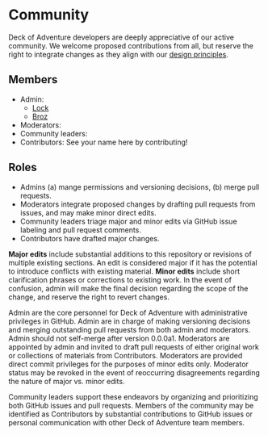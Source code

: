 # Community

Deck of Adventure developers are deeply appreciative of our active community. We welcome proposed contributions from all, but reserve the right to integrate changes as they align with our [design principles](02_Design_Document.md#-Core-Design-Principles).

## Members

- Admin:
    - [Lock](https://github.com/LockerM)
    - [Broz](https://github.com/CBroz1)
- Moderators:
- Community leaders:
- Contributors: See your name here by contributing!

## Roles

- Admins (a) mange permissions and versioning decisions, (b) merge pull requests.
- Moderators integrate proposed changes by drafting pull requests from issues, and may make minor direct edits.
- Community leaders triage major and minor edits via GitHub issue labeling and pull request comments.
- Contributors have drafted major changes.

**Major edits** include substantial additions to this repository or revisions of multiple existing sections. An edit is considered major if it has the potential to introduce conflicts with existing material. **Minor edits** include short clarification phrases or corrections to existing work. In the event of confusion, admin will make the final decision regarding the scope of the change, and reserve the right to revert changes.

Admin are the core personnel for Deck of Adventure with administrative privileges in GitHub. Admin are in charge of making versioning decisions and merging outstanding pull requests from both admin and moderators. Admin should not self-merge after version 0.0.0a1. Moderators are appointed by admin and invited to draft pull requests of either original work or collections of materials from Contributors. Moderators are provided direct commit privileges for the purposes of minor edits only. Moderator status may be revoked in the event of reoccurring disagreements regarding the nature of major vs. minor edits.

Community leaders support these endeavors by organizing and prioritizing both GitHub issues and pull requests. Members of the community may be identified as Contributors by substantial contributions to GitHub issues or personal communication with other Deck of Adventure team members.
